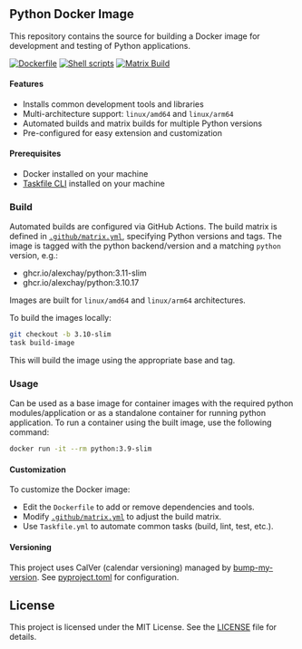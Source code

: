 
#

## Python Docker Image

This repository contains the source for building a Docker image for development and testing of Python applications.

[![Dockerfile](https://github.com/alexchay/docker-python/actions/workflows/dockerfile-check.yml/badge.svg)](https://github.com/alexchay/docker-python/actions/workflows/dockerfile-check.yml) [![Shell scripts](https://github.com/alexchay/docker-python/actions/workflows/shellscripts-check.yml/badge.svg)](https://github.com/alexchay/docker-python/actions/workflows/shellscripts-check.yml) [![Matrix Build](https://github.com/alexchay/docker-python/actions/workflows/build-matrix.yml/badge.svg)](https://github.com/alexchay/docker-python/actions/workflows/build-matrix.yml)

#### Features

- Installs common development tools and libraries
- Multi-architecture support: `linux/amd64` and `linux/arm64`
- Automated builds and matrix builds for multiple Python versions
- Pre-configured for easy extension and customization

#### Prerequisites

- Docker installed on your machine
- [Taskfile CLI](https://taskfile.dev) installed on your machine

### Build

Automated builds are configured via GitHub Actions. The build matrix is defined in [`.github/matrix.yml`](.github/matrix.yml), specifying Python versions and tags.
The image is tagged with the python backend/version and a matching `python` version, e.g.:

- ghcr.io/alexchay/python:3.11-slim
- ghcr.io/alexchay/python:3.10.17

Images are built for `linux/amd64` and `linux/arm64` architectures.

To build the images locally:

```sh
git checkout -b 3.10-slim
task build-image
```

This will build the image using the appropriate base and tag.

### Usage

Can be used as a base image for container images with the required python modules/application or as a standalone container for running python application.
To run a container using the built image, use the following command:

```sh
docker run -it --rm python:3.9-slim
```

#### Customization

To customize the Docker image:

- Edit the `Dockerfile` to add or remove dependencies and tools.
- Modify [`.github/matrix.yml`](.github/matrix.yml) to adjust the build matrix.
- Use `Taskfile.yml` to automate common tasks (build, lint, test, etc.).

#### Versioning

This project uses CalVer (calendar versioning) managed by [bump-my-version](https://github.com/callowayproject/bump-my-version). See [pyproject.toml](pyproject.toml) for configuration.

## License

This project is licensed under the MIT License. See the [LICENSE](LICENSE) file for details.
